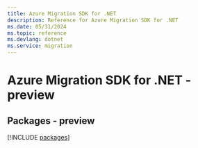 ```yaml
---
title: Azure Migration SDK for .NET
description: Reference for Azure Migration SDK for .NET
ms.date: 05/31/2024
ms.topic: reference
ms.devlang: dotnet
ms.service: migration
---
```

# Azure Migration SDK for .NET - preview
## Packages - preview
[!INCLUDE [packages](migration-index.md)]